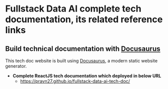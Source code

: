 # Fullstack Data AI complete tech documentation, its related reference links

## Build technical documentation with [Docusaurus](https://docusaurus.io/)

This tech doc website is built using [Docusaurus](https://docusaurus.io/), a modern static website generator.

- **Complete ReactJS tech documentation which deployed in below URL**
  - https://pravn27.github.io/fullstack-data-ai-tech-doc/

